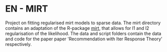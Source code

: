 # EN - MIRT
Project on fitting regularised mirt models to sparse data. The mirt directory contains an adaptation of the R-package [mirt](https://github.com/philchalmers/mirt), that allows for l1 and l2 regularisation of the likelihood. 
The data and script folders contain the data and code for the paper paper 'Recommendation with Iter Response Theory' respectively.
